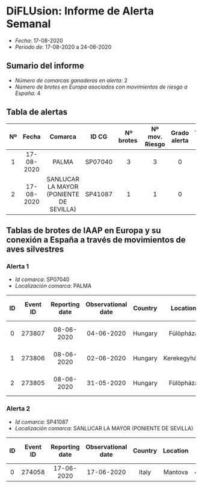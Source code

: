 # DiFLUsion: Informe de Alerta Semanal 

 - *Fecha*: 17-08-2020
 - *Periodo de*: 17-08-2020 a 24-08-2020

## Sumario del informe 
 - *Número de comarcas ganaderas en alerta*: 2
 - *Número de brotes en Europa asociados con movimientos de riesgo a España*: 4

## Tabla de alertas 
| Nº | Fecha  | Comarca  | ID CG | Nº brotes | Nº mov. Riesgo | Grado alerta | Temperatura estimada  | Supervivencia del virus en días |
|:-:|:-------:|:-----:|:-----:|:-----:|:-----:|:-----:|:-----:|:-----:|
|1|17-08-2020|PALMA|SP07040|3|3|0|20.86|6.1852|
|2|17-08-2020|SANLUCAR LA MAYOR (PONIENTE DE SEVILLA)|SP41087|1|1|0|20.44|6.3421|


## Tablas de brotes de IAAP en Europa y su conexión a España a través de  movimientos de aves silvestres

### Alerta 1 
- *Id comarca*: SP07040
- *Localización comarca*: PALMA

| ID | Event ID | Reporting date |Observational date |Country |Location | Latitud | Longitud | An. Type | Species | Cases | Deaths | Especie movimiento |Cód.  Especie | Prob mov semanal |
|:---:|:---------:|:-------------------:|:----------------:|:---------------------:|:-------------------------:|:------------:|:-----------:|:-------------:|:------------------------:|:--------:|:--------:|:----------------:|:--------------:|:------------------:|
| 0| 273807|08-06-2020|04-06-2020|Hungary|Fülöpháza|46.92|19.47|Domestic|Domestic Unspecified bird||87|Vanellus vanellus|4930|0.2633|
| 1| 273806|08-06-2020|02-06-2020|Hungary|Kerekegyháza|46.93|19.47|Domestic|Domestic Unspecified bird||168|Vanellus vanellus|4930|0.2633|
| 2| 273805|08-06-2020|31-05-2020|Hungary|Fülöpháza|46.92|19.45|Domestic|Domestic Unspecified bird||2|Vanellus vanellus|4930|0.2633|


### Alerta 2 
- *Id comarca*: SP41087
- *Localización comarca*: SANLUCAR LA MAYOR (PONIENTE DE SEVILLA)

| ID | Event ID | Reporting date |Observational date |Country |Location | Latitud | Longitud | An. Type | Species | Cases | Deaths | Especie movimiento |Cód.  Especie | Prob mov semanal |
|:---:|:---------:|:-------------------:|:----------------:|:---------------------:|:-------------------------:|:------------:|:-----------:|:-------------:|:------------------------:|:--------:|:--------:|:----------------:|:--------------:|:------------------:|
| 0| 274058|17-06-2020|17-06-2020|Italy|Mantova|45.17008|10.671604|Domestic|Domestic Ostrich|||Anas penelope|1790|0.0288|
